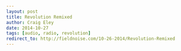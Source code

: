 ```yaml
---  
layout: post
title: Revolution Remixed
author: Craig Eley 
date: 2014-10-27
tags: [audio, radio, revolution]
redirect_to: http://fieldnoise.com/10-26-2014/Revolution-Remixed
---
```


